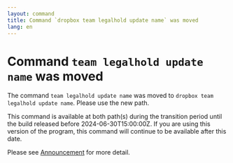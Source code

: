 ```yaml
---
layout: command
title: Command `dropbox team legalhold update name` was moved
lang: en
---
```


# Command `team legalhold update name` was moved

The command `team legalhold update name` was moved to `dropbox team legalhold update name`. Please use the new path.

This command is available at both path(s) during the transition period until the build released before 2024-06-30T15:00:00Z. If you are using this version of the program, this command will continue to be available after this date.

Please see [Announcement](https://github.com/watermint/toolbox/discussions/799) for more detail.


